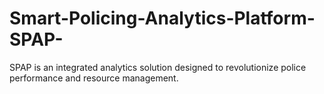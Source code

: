 # Smart-Policing-Analytics-Platform-SPAP-
SPAP is an integrated analytics solution designed to revolutionize police performance and resource management.
